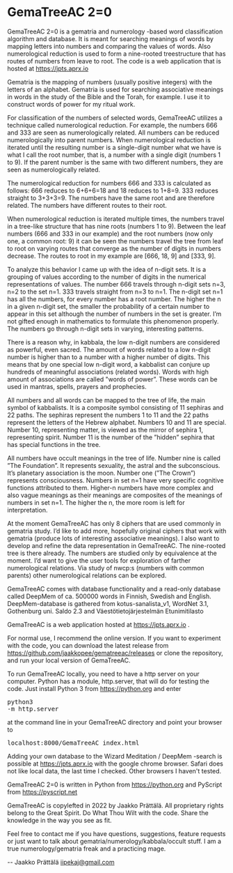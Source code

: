 # GemaTreeAC 2=0
GemaTreeAC 2=0 is a gematria and numerology -based word classification algorithm and database. It is meant for searching meanings of words by mapping letters into numbers and comparing the values of words. Also numerological reduction is used to form a nine-rooted treestructure that has routes of numbers from leave to root. The code is a web application that is hosted at https://jpts.aprx.io

Gematria is the mapping of numbers (usually positive integers) with the letters of an alphabet. Gematria is used for searching associative meanings in words in the study of the Bible and the Torah, for example. I use it to construct words of power for my ritual work.

For classification of the numbers of selected words, GemaTreeAC utilizes a technique called numerological reduction. For example, the numbers 666 and 333 are seen as numerologically related. All numbers can be reduced numerologically into parent numbers. When numerological reduction is iterated until the resulting number is a single-digit number what we have is what I call the root number, that is, a number with a single digit (numbers 1 to 9). If the parent number is the same with two different numbers, they are seen as numerologically related.

The numerological reduction for numbers 666 and 333 is calculated as follows: 666 reduces to 6+6+6=18 and 18 reduces to 1+8=9. 333 reduces straight to 3+3+3=9. The numbers have the same root and are therefore related. The numbers have different routes to their root.

When numerological reduction is iterated multiple times, the numbers travel in a tree-like structure that has nine roots (numbers 1 to 9). Between the leaf numbers (666 and 333 in our example) and the root numbers (now only one, a common root: 9) it can be seen the numbers travel the tree from leaf to root on varying routes that converge as the number of digits in numbers decrease. The routes to root in my example are [666, 18, 9] and [333, 9].

To analyze this behavior I came up with the idea of n-digit sets. It is a grouping of values according to the number of digits in the numerical representations of values. The number 666 travels through n-digit sets n=3, n=2 to the set n=1. 333 travels straight from n=3 to n=1. The n-digit set n=1 has all the numbers, for every number has a root number. The higher the n in a given n-digit set, the smaller the probability of a certain number to appear in this set although the number of numbers in the set is greater. I’m not gifted enough in mathematics to formulate this phenomenon properly. The numbers go through n-digit sets in varying, interesting patterns.

There is a reason why, in kabbala, the low n-digit numbers are considered as powerful, even sacred. The amount of words related to a low n-digit number is higher than to a number with a higher number of digits. This means that by one special low n-digit word, a kabbalist can conjure up hundreds of meaningful associations (related words). Words with high amount of associations are called "words of power”. These words can be used in mantras, spells, prayers and prophecies.

All numbers and all words can be mapped to the tree of life, the main symbol of kabbalists. It is a composite symbol consisting of 11 sephiras and 22 paths. The sephiras represent the numbers 1 to 11 and the 22 paths represent the letters of the Hebrew alphabet. Numbers 10 and 11 are special. Number 10, representing matter, is viewed as the mirror of sephira 1, representing spirit. Number 11 is the number of the ”hidden” sephira that has special functions in the tree.

All numbers have occult meanings in the tree of life. Number nine is called ”The Foundation”. It represents sexuality, the astral and the subconscious. It’s planetary association is the moon. Number one (”The Crown”) represents consciousness. Numbers in set n=1 have very specific cognitive functions attributed to them. Higher-n numbers have more complex and also vague meanings as their meanings are composites of the meanings of numbers in set n=1. The higher the n, the more room is left for interpretation.

At the moment GemaTreeAC has only 8 ciphers that are used commonly in gematria study. I’d like to add more, hopefully original ciphers that work with gematria (produce lots of interesting associative meanings). I also want to develop and refine the data representation in GemaTreeAC. The nine-rooted tree is there already. The numbers are studied only by equivalence at the moment. I’d want to give the user tools for exploration of farther numerological relations. Via study of nwcp:s (numbers with common parents) other numerological relations can be explored.

GemaTreeAC comes with database functionality and a read-only database called DeepMem of ca. 500000 words in Finnish, Swedish and English. DeepMem-database is gathered from kotus-sanalista_v1, WordNet 3.1, Gothenburg uni. Saldo 2.3 and Väestötietojärjestelmän Etunimitilasto

GemaTreeAC is a web application hosted at https://jpts.aprx.io .

For normal use, I recommend the online version. If you want to experiment with the code, you can download the latest release from https://github.com/jaakkopee/gematreeac/releases or clone the repository, and run your local version of GemaTreeAC.

To run GemaTreeAC locally, you need to have a http server on your computer. Python has a module, http.server, that will do for testing the code. Just install Python 3 from https://python.org and enter <pre>python3 -m http.server</pre> at the command line in your GemaTreeAC directory and point your browser to <pre>localhost:8000/GemaTreeAC_index.html</pre> 

Adding your own database to the Wizard Meditation / DeepMem -search is possible at https://jpts.aprx.io with the google chrome browser. Safari does not like local data, the last time I checked. Other browsers I haven't tested.

GemaTreeAC 2=0 is written in Python from https://python.org and PyScript from https://pyscript.net

GemaTreeAC is copylefted in 2022 by Jaakko Prättälä. All proprietary rights belong to the Great Spirit. Do What Thou Wilt with the code. Share the knowledge in the way you see as fit.

Feel free to contact me if you have questions, suggestions, feature requests or just want to talk about gematria/numerology/kabbala/occult stuff. I am a true numerology/gematria freak and a practicing mage.

--
Jaakko Prättälä
iipekaj@gmail.com

